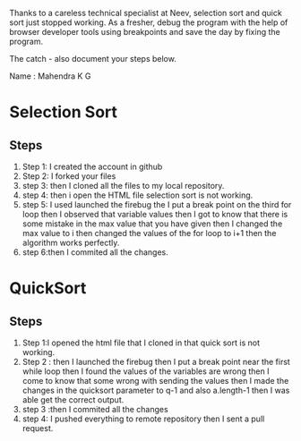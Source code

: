 Thanks to a careless technical specialist at Neev, selection sort and quick sort just stopped working.
As a fresher, debug the program with the help of browser developer tools using breakpoints and save the day by fixing the program.

The catch - also document your steps below. 

Name : Mahendra K G


Selection Sort
==============

## Steps

1. Step 1: I created the account in github
2. Step 2: I forked your files
3. step 3: then I cloned all the files to my local repository.
4. step 4: then i open the HTML file selection sort is not working.
5. step 5: I used launched the firebug the I put a break point on the third for loop then I observed 
           that  variable values then I got to know that there is some mistake in the max value that you have given
           then I changed the max value to i then changed the values of the for loop to i+1 then the algorithm works 
           perfectly.
6. step 6:then I commited all the changes.

QuickSort
=========

## Steps

1. Step 1:I opened the html file that I cloned in that quick sort is not working.
2. Step 2 : then I launched the firebug  then I put a break point near the first while loop then I found the values 
            of the variables are wrong then I come to know that some wrong with sending the values then I made the changes
              in the quicksort parameter to q-1 and also a.length-1 then I was able get the correct output.
3. step 3 :then I commited all the changes 
4. step 4: I pushed everything to remote repository then I sent a pull request.
